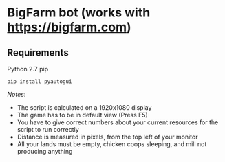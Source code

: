 # BigFarm bot (works with https://bigfarm.com)

## Requirements
Python 2.7
pip

```
pip install pyautogui
```

*Notes*:
 - The script is calculated on a 1920x1080 display
 - The game has to be in default view (Press F5)
 - You have to give correct numbers about your current resources for the script to run correctly
 - Distance is measured in pixels, from the top left of your monitor
 - All your lands must be empty, chicken coops sleeping, and mill not producing anything
